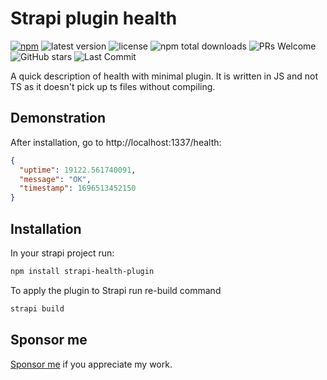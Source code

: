 # Strapi plugin health

[![npm](https://img.shields.io/npm/dm/strapi-health-plugin)](https://www.npmjs.com/package/strapi-health-plugin)
![latest version](https://img.shields.io/npm/v/strapi-health-plugin)
![license](https://img.shields.io/npm/l/strapi-health-plugin)
![npm total downloads](https://img.shields.io/npm/dt/strapi-health-plugin)
![PRs Welcome](https://img.shields.io/badge/PRs-welcome-brightgreen.svg)
![GitHub stars](https://img.shields.io/github/stars/rkristelijn/strapi-health-plugin)
![Last Commit](https://img.shields.io/github/last-commit/rkristelijn/strapi-health-plugin)

A quick description of health with minimal plugin. It is written in JS and not TS as it doesn't pick up ts files without compiling.

## Demonstration

After installation, go to http://localhost:1337/health:

```json
{
  "uptime": 19122.561740091,
  "message": "OK",
  "timestamp": 1696513452150
}
```

## Installation

In your strapi project run:

```sh
npm install strapi-health-plugin
```

To apply the plugin to Strapi run re-build command

```sh
strapi build
```

## Sponsor me

[Sponsor me](https://github.com/sponsors/rkristelijn/) if you appreciate my work.

